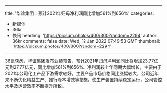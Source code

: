 
---
title: '华谊集团：预计2021年归母净利润同比增加561%到656%'
categories: 
 - 新媒体
 - 36kr
 - 快讯
headimg: 'https://picsum.photos/400/300?random=2294'
author: 36kr
comments: false
date: Wed, 12 Jan 2022 07:49:53 GMT
thumbnail: 'https://picsum.photos/400/300?random=2294'
---

<div>   
36氪获悉，华谊集团发布业绩预告，预计2021年归母净利润同比将增加23.77亿元到27.77亿元，同比增加561%到656%。净利润较上年同期大幅增长，主要由于2021年公司化工产品下游需求较好，主要产品市场价格同比涨幅较大，公司近年来不断优化精益生产、推行降本增效等措施，使生产装置持续稳定运行，公司管控水平及运营效率不断提升所致。  
</div>
            